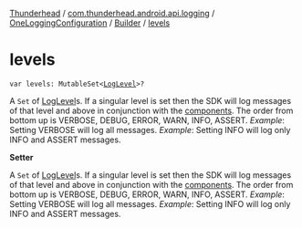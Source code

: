 [Thunderhead](../../../index.md) / [com.thunderhead.android.api.logging](../../index.md) / [OneLoggingConfiguration](../index.md) / [Builder](index.md) / [levels](./levels.md)

# levels

`var levels: MutableSet<`[`LogLevel`](../../-log-level/index.md)`>?`

A `Set` of [LogLevel](../../-log-level/index.md)s. If a singular level is set
then the SDK will log messages of that level and above in conjunction
with the [components](components.md). The order from bottom up is VERBOSE, DEBUG, ERROR, WARN, INFO, ASSERT.
*Example*: Setting VERBOSE will log all messages.
*Example*: Setting INFO will log only INFO and ASSERT messages.

**Setter**

A `Set` of [LogLevel](../../-log-level/index.md)s. If a singular level is set
then the SDK will log messages of that level and above in conjunction
with the [components](components.md). The order from bottom up is VERBOSE, DEBUG, ERROR, WARN, INFO, ASSERT.
*Example*: Setting VERBOSE will log all messages.
*Example*: Setting INFO will log only INFO and ASSERT messages.

